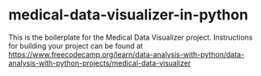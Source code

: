# medical-data-visualizer-in-python
This is the boilerplate for the Medical Data Visualizer project. Instructions for building your project can be found at    https://www.freecodecamp.org/learn/data-analysis-with-python/data-analysis-with-python-projects/medical-data-visualizer
